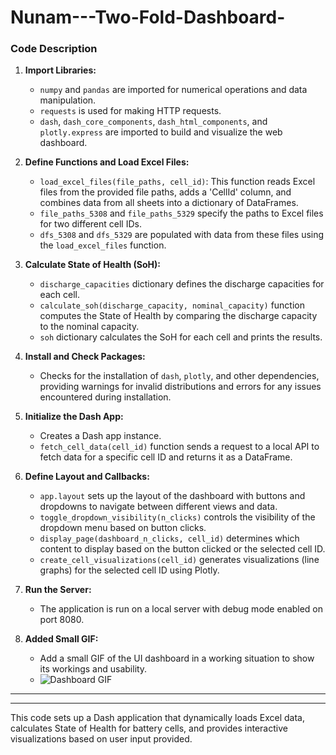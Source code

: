 # Nunam---Two-Fold-Dashboard-



### Code Description

1. **Import Libraries:**
   - `numpy` and `pandas` are imported for numerical operations and data manipulation.
   - `requests` is used for making HTTP requests.
   - `dash`, `dash_core_components`, `dash_html_components`, and `plotly.express` are imported to build and visualize the web dashboard.

2. **Define Functions and Load Excel Files:**
   - `load_excel_files(file_paths, cell_id)`: This function reads Excel files from the provided file paths, adds a 'CellId' column, and combines data from all sheets into a dictionary of DataFrames.
   - `file_paths_5308` and `file_paths_5329` specify the paths to Excel files for two different cell IDs.
   - `dfs_5308` and `dfs_5329` are populated with data from these files using the `load_excel_files` function.

3. **Calculate State of Health (SoH):**
   - `discharge_capacities` dictionary defines the discharge capacities for each cell.
   - `calculate_soh(discharge_capacity, nominal_capacity)` function computes the State of Health by comparing the discharge capacity to the nominal capacity.
   - `soh` dictionary calculates the SoH for each cell and prints the results.

4. **Install and Check Packages:**
   - Checks for the installation of `dash`, `plotly`, and other dependencies, providing warnings for invalid distributions and errors for any issues encountered during installation.

5. **Initialize the Dash App:**
   - Creates a Dash app instance.
   - `fetch_cell_data(cell_id)` function sends a request to a local API to fetch data for a specific cell ID and returns it as a DataFrame.

6. **Define Layout and Callbacks:**
   - `app.layout` sets up the layout of the dashboard with buttons and dropdowns to navigate between different views and data.
   - `toggle_dropdown_visibility(n_clicks)` controls the visibility of the dropdown menu based on button clicks.
   - `display_page(dashboard_n_clicks, cell_id)` determines which content to display based on the button clicked or the selected cell ID.
   - `create_cell_visualizations(cell_id)` generates visualizations (line graphs) for the selected cell ID using Plotly.

7. **Run the Server:**
   - The application is run on a local server with debug mode enabled on port 8080.
   
8. **Added Small GIF:**
   - Add a small GIF of the UI dashboard in a working situation to show its workings and usability.
   - ![Dashboard GIF](path/to/your/dashboard.gif)


---

---

This code sets up a Dash application that dynamically loads Excel data, calculates State of Health for battery cells, and provides interactive visualizations based on user input provided.
